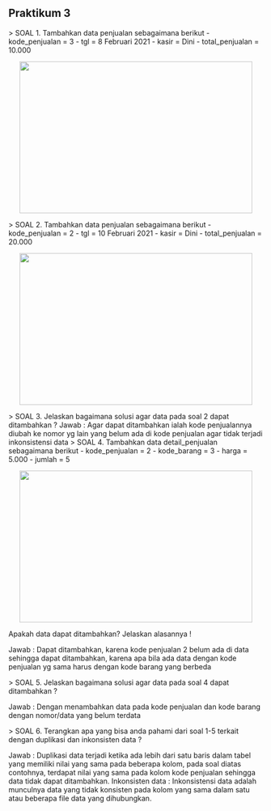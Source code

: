 <H2>Praktikum 3</H2>
> SOAL 1. Tambahkan data penjualan sebagaimana berikut - kode_penjualan = 3 - tgl = 8 Februari 2021 - kasir = Dini - total_penjualan = 10.000
<p align="center">
  <img width="460" height="300" src="https://i.imgur.com/zxxk2Yc.png">
</p>
> SOAL 2. Tambahkan data penjualan sebagaimana berikut - kode_penjualan = 2 - tgl = 10 Februari 2021 - kasir = Dini - total_penjualan = 20.000
<p align="center">
  <img width="460" height="300" src="https://i.imgur.com/depaLbh.png">
</p>
> SOAL 3. Jelaskan bagaimana solusi agar data pada soal 2 dapat ditambahkan ?
Jawab :  Agar dapat ditambahkan ialah kode penjualannya diubah ke nomor yg lain yang belum ada di kode penjualan agar tidak terjadi inkonsistensi data
> SOAL 4. Tambahkan data detail_penjualan sebagaimana berikut - kode_penjualan = 2 - kode_barang = 3 - harga = 5.000 - jumlah = 5
<p align="center">
  <img width="460" height="300" src="https://i.imgur.com/4hxrR7G.png">
</p>
Apakah data dapat ditambahkan? Jelaskan alasannya !
</p>
Jawab : Dapat ditambahkan, karena kode penjualan 2 belum ada di data sehingga dapat ditambahkan, karena apa bila ada data dengan kode penjualan yg sama harus dengan kode barang yang berbeda
</p>
> SOAL 5. Jelaskan bagaimana solusi agar data pada soal 4 dapat ditambahkan ?
</p>
Jawab : Dengan menambahkan data pada kode penjualan dan kode barang dengan nomor/data yang belum terdata
</p>
> SOAL 6. Terangkan apa yang bisa anda pahami dari soal 1-5 terkait dengan duplikasi dan inkonsisten data ?
</p>
Jawab : Duplikasi data terjadi ketika ada lebih dari satu baris dalam tabel yang memiliki nilai yang sama pada beberapa kolom, pada soal diatas contohnya, terdapat nilai yang sama pada kolom kode penjualan sehingga data tidak dapat ditambahkan. Inkonsisten data : Inkonsistensi data adalah munculnya data yang tidak konsisten pada kolom yang sama dalam satu atau beberapa file data yang dihubungkan.
